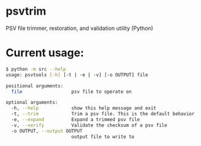 # psvtrim
PSV file trimmer, restoration, and validation utility (Python)

# Current usage:

```bash
$ python -m src --help
usage: psvtools [-h] [-t | -e | -v] [-o OUTPUT] file

positional arguments:
  file                  psv file to operate on

optional arguments:
  -h, --help            show this help message and exit
  -t, --trim            Trim a psv file. This is the default behavior
  -e, --expand          Expand a trimmed psv file
  -v, --verify          Validate the checksum of a psv file
  -o OUTPUT, --output OUTPUT
                        output file to write to
```

